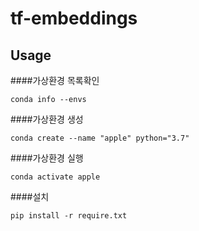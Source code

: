 # tf-embeddings

## Usage
####가상환경  목록확인
```
conda info --envs
```
####가상환경 생성
```
conda create --name "apple" python="3.7"
```
####가상환경 실행
```
conda activate apple
```
####설치
```
pip install -r require.txt
```